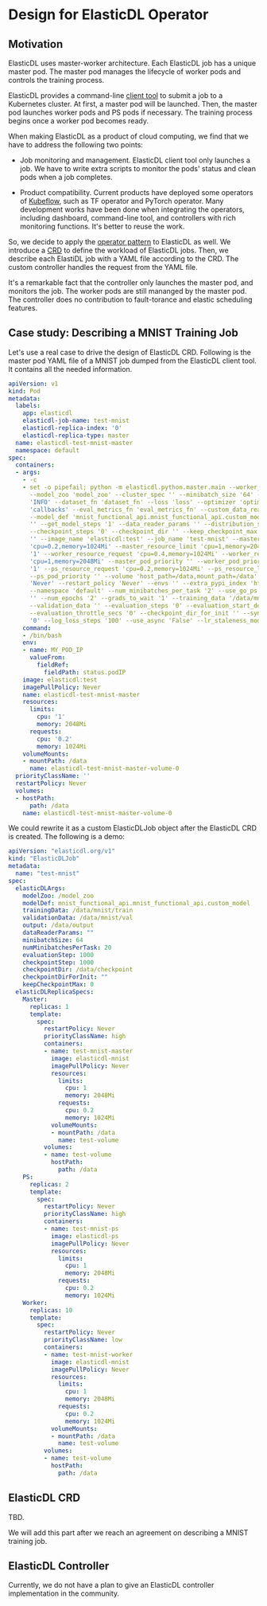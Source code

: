 # Design for ElasticDL Operator

## Motivation

ElasticDL uses master-worker architecture.
Each ElasticDL job has a unique master pod.
The master pod manages the lifecycle of worker pods and controls the training process.

ElasticDL provides a command-line [client tool](https://github.com/sql-machine-learning/elasticdl/blob/develop/docs/designs/client_tool.md)
to submit a job to a Kubernetes cluster.
At first, a master pod will be launched.
Then, the master pod launches worker pods and PS pods if necessary.
The training process begins once a worker pod becomes ready.

When making ElasticDL as a product of cloud computing,
we find that we have to address the following two points:

- Job monitoring and management. ElasticDL client tool only launches a job.
We have to write extra scripts to monitor the pods' status
and clean pods when a job completes.

- Product compatibility. Current products have deployed some operators of [Kubeflow](https://www.kubeflow.org/),
such as TF operator and PyTorch operator.
Many development works have been done when integrating the operators,
including dashboard, command-line tool, and controllers with rich monitoring functions.
It's better to reuse the work.

So, we decide to apply the
[operator pattern](https://kubernetes.io/docs/concepts/extend-kubernetes/operator/)
to ElasticDL as well.
We introduce a [CRD](https://kubernetes.io/docs/concepts/extend-kubernetes/api-extension/custom-resources/)
to define the workload of ElasticDL jobs.
Then, we describe each ElastiDL job with a YAML file according to the CRD.
The custom controller handles the request from the YAML file.

It's a remarkable fact that the controller only launches
the master pod, and monitors the job.
The worker pods are still mananged by the master pod.
The controller does no contribution to fault-torance and elastic scheduling features.

## Case study: Describing a MNIST Training Job

Let's use a real case to drive the design of ElasticDL CRD.
Following is the master pod YAML file of a MNIST job
dumped from the ElasticDL client tool.
It contains all the needed information.

```yaml
apiVersion: v1
kind: Pod
metadata:
  labels:
    app: elasticdl
    elasticdl-job-name: test-mnist
    elasticdl-replica-index: '0'
    elasticdl-replica-type: master
  name: elasticdl-test-mnist-master
  namespace: default
spec:
  containers:
  - args:
    - -c
    - set -o pipefail; python -m elasticdl.python.master.main --worker_image 'elasticdl:test'
      --model_zoo 'model_zoo' --cluster_spec '' --minibatch_size '64' --log_level
      'INFO' --dataset_fn 'dataset_fn' --loss 'loss' --optimizer 'optimizer' --callbacks
      'callbacks' --eval_metrics_fn 'eval_metrics_fn' --custom_data_reader 'custom_data_reader'
      --model_def 'mnist_functional_api.mnist_functional_api.custom_model' --model_params
      '' --get_model_steps '1' --data_reader_params '' --distribution_strategy 'ParameterServerStrategy'
      --checkpoint_steps '0' --checkpoint_dir '' --keep_checkpoint_max '0' --output
      '' --image_name 'elasticdl:test' --job_name 'test-mnist' --master_resource_request
      'cpu=0.2,memory=1024Mi' --master_resource_limit 'cpu=1,memory=2048Mi' --num_workers
      '1' --worker_resource_request 'cpu=0.4,memory=1024Mi' --worker_resource_limit
      'cpu=1,memory=2048Mi' --master_pod_priority '' --worker_pod_priority '' --num_ps_pods
      '1' --ps_resource_request 'cpu=0.2,memory=1024Mi' --ps_resource_limit 'cpu=1,memory=2048Mi'
      --ps_pod_priority '' --volume 'host_path=/data,mount_path=/data' --image_pull_policy
      'Never' --restart_policy 'Never' --envs '' --extra_pypi_index 'https://pypi.org/simple'
      --namespace 'default' --num_minibatches_per_task '2' --use_go_ps 'True' --aux_params '' --log_file_path '' --tensorboard_log_dir
      '' --num_epochs '2' --grads_to_wait '1' --training_data '/data/mnist/train'
      --validation_data '' --evaluation_steps '0' --evaluation_start_delay_secs '100'
      --evaluation_throttle_secs '0' --checkpoint_dir_for_init '' --sync_version_tolerance
      '0' --log_loss_steps '100' --use_async 'False' --lr_staleness_modulation 'False'
    command:
    - /bin/bash
    env:
    - name: MY_POD_IP
      valueFrom:
        fieldRef:
          fieldPath: status.podIP
    image: elasticdl:test
    imagePullPolicy: Never
    name: elasticdl-test-mnist-master
    resources:
      limits:
        cpu: '1'
        memory: 2048Mi
      requests:
        cpu: '0.2'
        memory: 1024Mi
    volumeMounts:
    - mountPath: /data
      name: elasticdl-test-mnist-master-volume-0
  priorityClassName: ''
  restartPolicy: Never
  volumes:
  - hostPath:
      path: /data
    name: elasticdl-test-mnist-master-volume-0
```

We could rewrite it as a custom ElasticDLJob object
after the ElasticDL CRD is created.
The following is a demo:

```yaml
apiVersion: "elasticdl.org/v1"
kind: "ElasticDLJob"
metadata:
  name: "test-mnist"
spec:
  elasticDLArgs:
    modelZoo: /model_zoo
    modelDef: mnist_functional_api.mnist_functional_api.custom_model
    trainingData: /data/mnist/train
    validationData: /data/mnist/val
    output: /data/output
    dataReaderParams: ""
    minibatchSize: 64
    numMinibatchesPerTask: 20
    evaluationStep: 1000
    checkpointStep: 1000
    checkpointDir: /data/checkpoint
    checkpointDirForInit: ""
    keepCheckpointMax: 0
  elasticDLReplicaSpecs:
    Master:
      replicas: 1
      template:
        spec:
          restartPolicy: Never
          priorityClassName: high
          containers:
          - name: test-mnist-master
            image: elasticdl-mnist
            imagePullPolicy: Never
            resources:
              limits:
                cpu: 1
                memory: 2048Mi
              requests:
                cpu: 0.2
                memory: 1024Mi
            volumeMounts:
            - mountPath: /data
              name: test-volume
          volumes:
          - name: test-volume
            hostPath:
              path: /data
    PS:
      replicas: 2
      template:
        spec:
          restartPolicy: Never
          priorityClassName: high
          containers:
          - name: test-mnist-ps
            image: elasticdl-ps
            imagePullPolicy: Never
            resources:
              limits:
                cpu: 1
                memory: 2048Mi
              requests:
                cpu: 0.2
                memory: 1024Mi
    Worker:
      replicas: 10
      template:
        spec:
          restartPolicy: Never
          priorityClassName: low
          containers:
          - name: test-mnist-worker
            image: elasticdl-mnist
            imagePullPolicy: Never
            resources:
              limits:
                cpu: 1
                memory: 2048Mi
              requests:
                cpu: 0.2
                memory: 1024Mi
            volumeMounts:
            - mountPath: /data
              name: test-volume
          volumes:
          - name: test-volume
            hostPath:
              path: /data
```

## ElasticDL CRD

TBD.

We will add this part after we reach an agreement on
describing a MNIST training job.

## ElasticDL Controller

Currently, we do not have a plan to give an
ElasticDL controller implementation in the community.
